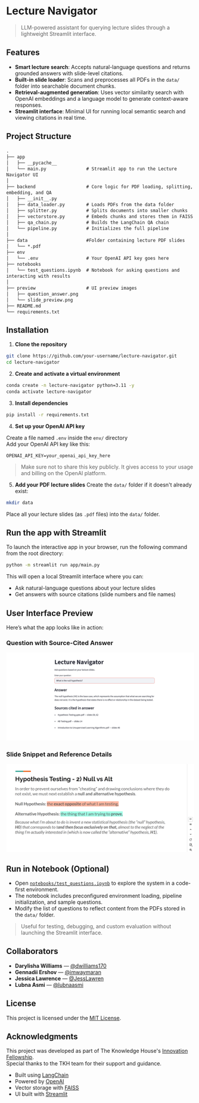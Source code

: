 # Lecture Navigator

> LLM-powered assistant for querying lecture slides through a lightweight Streamlit interface.

## Features

- **Smart lecture search**: Accepts natural-language questions and returns grounded answers with slide-level citations.
- **Built-in slide loader**: Scans and preprocesses all PDFs in the `data/` folder into searchable document chunks.
- **Retrieval-augmented generation**: Uses vector similarity search with OpenAI embeddings and a language model to generate context-aware responses.
- **Streamlit interface**: Minimal UI for running local semantic search and viewing citations in real time.

## Project Structure

<pre><code>.
├── app
│   ├── __pycache__
│   └── main.py               # Streamlit app to run the Lecture Navigator UI
│   
├── backend                   # Core logic for PDF loading, splitting, embedding, and QA
│   ├── __init__.py    
│   ├── data_loader.py        # Loads PDFs from the data folder
│   ├── splitter.py           # Splits documents into smaller chunks
│   ├── vectorstore.py        # Embeds chunks and stores them in FAISS
│   ├── qa_chain.py           # Builds the LangChain QA chain
│   └── pipeline.py           # Initializes the full pipeline 
│   
├── data                      #Folder containing lecture PDF slides
│   └── *.pdf
├── env
│   └── .env                  # Your OpenAI API key goes here
├── notebooks
│   └── test_questions.ipynb  # Notebook for asking questions and interacting with results
│   
├── preview                   # UI preview images
│   ├── question_answer.png
│   └── slide_preview.png
├── README.md
└── requirements.txt
</code></pre>

## Installation

1. **Clone the repository**  
```bash
git clone https://github.com/your-username/lecture-navigator.git
cd lecture-navigator
```

2. **Create and activate a virtual environment**  
```bash
conda create -n lecture-navigator python=3.11 -y
conda activate lecture-navigator
```

3. **Install dependencies**  
```bash
pip install -r requirements.txt
```

4. **Set up your OpenAI API key**

Create a file named `.env` inside the `env/` directory  
Add your OpenAI API key like this:
```text
OPENAI_API_KEY=your_openai_api_key_here
```

> Make sure not to share this key publicly. It gives access to your usage and billing on the OpenAI platform.

5. **Add your PDF lecture slides**
Create the `data/` folder if it doesn't already exist:
```bash
mkdir data
```
Place all your lecture slides (as `.pdf` files) into the `data/` folder.


## Run the app with Streamlit

To launch the interactive app in your browser, run the following command from the root directory:

```bash
python -m streamlit run app/main.py
```

This will open a local Streamlit interface where you can:

- Ask natural-language questions about your lecture slides  
- Get answers with source citations (slide numbers and file names)

## User Interface Preview

Here’s what the app looks like in action:

### Question with Source-Cited Answer
![Q&A Screenshot](preview/question_answer.png)

### Slide Snippet and Reference Details
![Slide Preview Screenshot](preview/slide_preview.png)

## Run in Notebook (Optional)

- Open [`notebooks/test_questions.ipynb`](notebooks/test_questions.ipynb) to explore the system in a code-first environment.  
- The notebook includes preconfigured environment loading, pipeline initialization, and sample questions.  
- Modify the list of questions to reflect content from the PDFs stored in the `data/` folder.

> Useful for testing, debugging, and custom evaluation without launching the Streamlit interface.

## Collaborators

- **Darylisha Williams** — [@dwilliams170](https://github.com/dwilliams170)  
- **Gennadii Ershov** — [@imwaymaran](https://github.com/imwaymaran)  
- **Jessica Lawrence** — [@JessLawren](https://github.com/JessLawren)  
- **Lubna Asmi** — [@lubnaasmi](https://github.com/lubnaasmi)  

## License

This project is licensed under the [MIT License](LICENSE).

## Acknowledgments

This project was developed as part of The Knowledge House's [Innovation Fellowship](https://www.theknowledgehouse.org/).  
Special thanks to the TKH team for their support and guidance.

- Built using [LangChain](https://www.langchain.com/)
- Powered by [OpenAI](https://openai.com/)
- Vector storage with [FAISS](https://github.com/facebookresearch/faiss)
- UI built with [Streamlit](https://streamlit.io/)